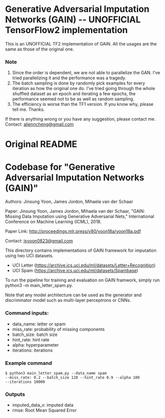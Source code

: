 # Generative Adversarial Imputation Networks (GAIN) -- UNOFFICIAL TensorFlow2 implementation

This is an UNOFFICIAL TF2 implementation of GAIN.
All the usages are the same as those of the original one.

### Note
1. Since the order is dependent, we are not able to parallelize the GAN.
   I've tried parallelizing it and the performance was a tragedy.
2. The batch sampling is done by randomly pick examples for every iteration as how the original one do.
   I've tried going through the whole shuffled dataset as an epoch and iterating a few epochs,
   the performance seemed not to be as well as random sampling.
3. The efficiency is worse than the TF1 version.
   If you know why, please tell me. Thanks.

If there is anything wrong or you have any suggestion, please contact me.
Contact: alienncheng@gmail.com

# Original README
# Codebase for "Generative Adversarial Imputation Networks (GAIN)"

Authors: Jinsung Yoon, James Jordon, Mihaela van der Schaar

Paper: Jinsung Yoon, James Jordon, Mihaela van der Schaar, 
"GAIN: Missing Data Imputation using Generative Adversarial Nets," 
International Conference on Machine Learning (ICML), 2018.
 
Paper Link: http://proceedings.mlr.press/v80/yoon18a/yoon18a.pdf

Contact: jsyoon0823@gmail.com

This directory contains implementations of GAIN framework for imputation
using two UCI datasets.

-   UCI Letter (https://archive.ics.uci.edu/ml/datasets/Letter+Recognition)
-   UCI Spam (https://archive.ics.uci.edu/ml/datasets/Spambase)

To run the pipeline for training and evaluation on GAIN framwork, simply run 
python3 -m main_letter_spam.py.

Note that any model architecture can be used as the generator and 
discriminator model such as multi-layer perceptrons or CNNs. 

### Command inputs:

-   data_name: letter or spam
-   miss_rate: probability of missing components
-   batch_size: batch size
-   hint_rate: hint rate
-   alpha: hyperparameter
-   iterations: iterations

### Example command

```shell
$ python3 main_letter_spam.py --data_name spam 
--miss_rate: 0.2 --batch_size 128 --hint_rate 0.9 --alpha 100
--iterations 10000
```

### Outputs

-   imputed_data_x: imputed data
-   rmse: Root Mean Squared Error